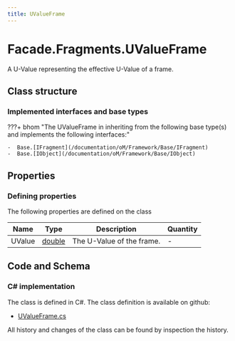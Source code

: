 ```yaml
---
title: UValueFrame
---
```


# Facade.Fragments.UValueFrame

A U-Value representing the effective U-Value of a frame.

## Class structure

### Implemented interfaces and base types

???+ bhom "The UValueFrame in inheriting from the following base type(s) and implements the following interfaces:"

    -  Base.[IFragment](/documentation/oM/Framework/Base/IFragment)
    -  Base.[IObject](/documentation/oM/Framework/Base/IObject)


## Properties



### Defining properties

The following properties are defined on the class

| Name             | Type             | Description      | Quantity         |
|------------------|------------------|------------------|------------------|
| UValue | [double](https://learn.microsoft.com/en-us/dotnet/api/System.Double?view=netstandard-2.0) | The U-Value of the frame. | - |


## Code and Schema

### C# implementation

The class is defined in C#. The class definition is available on github:

- [UValueFrame.cs](https://github.com/BHoM/BHoM/blob/develop/Facade_oM/Fragments\UValueFrame.cs)

All history and changes of the class can be found by inspection the history.
